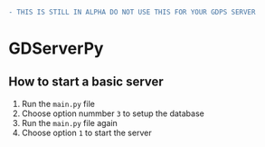 ```diff
- THIS IS STILL IN ALPHA DO NOT USE THIS FOR YOUR GDPS SERVER
```
# GDServerPy
## How to start a basic server
1. Run the `main.py` file
2. Choose option nummber `3` to setup the database
3. Run the `main.py` file again
4. Choose option `1` to start the server
